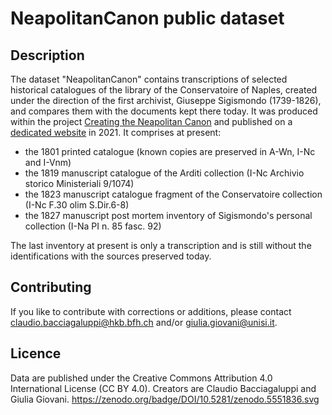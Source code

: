 # NeapolitanCanon public dataset
## Description
The dataset "NeapolitanCanon" contains transcriptions of selected historical catalogues of the library of the Conservatoire of Naples, created under the direction of the first archivist, Giuseppe Sigismondo (1739-1826), and compares them with the documents kept there today. 
It was produced within the project [Creating the Neapolitan Canon](https://www.hkb-interpretation.ch/projekte/creating-the-neapolitan-canon) and published on a [dedicated website](https://neapolitancanon.hkb.bfh.ch/) in 2021.
It comprises at present:
- the 1801 printed catalogue (known copies are preserved in A-Wn, I-Nc and I-Vnm)
- the 1819 manuscript catalogue of the Arditi collection (I-Nc Archivio storico Ministeriali 9/1074)
- the 1823 manuscript catalogue fragment of the Conservatoire collection (I-Nc F.30 olim S.Dir.6-8)
- the 1827 manuscript post mortem inventory of Sigismondo's personal collection (I-Na PI n. 85 fasc. 92)

The last inventory at present is only a transcription and is still without the identifications with the sources preserved today.
## Contributing
If you like to contribute with corrections or additions, please contact <claudio.bacciagaluppi@hkb.bfh.ch> and/or <giulia.giovani@unisi.it>.
## Licence
Data are published under the Creative Commons Attribution 4.0 International License (CC BY 4.0). Creators are Claudio Bacciagaluppi and Giulia Giovani.
https://zenodo.org/badge/DOI/10.5281/zenodo.5551836.svg
